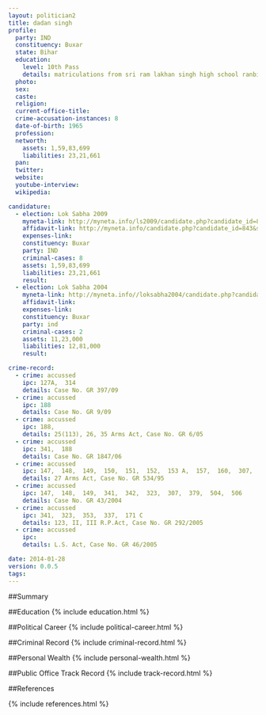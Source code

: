 ```yaml
---
layout: politician2
title: dadan singh
profile: 
  party: IND
  constituency: Buxar
  state: Bihar
  education: 
    level: 10th Pass
    details: matriculations from sri ram lakhan singh high school ranbirpur buxar 1981
  photo: 
  sex: 
  caste: 
  religion: 
  current-office-title: 
  crime-accusation-instances: 8
  date-of-birth: 1965
  profession: 
  networth: 
    assets: 1,59,83,699
    liabilities: 23,21,661
  pan: 
  twitter: 
  website: 
  youtube-interview: 
  wikipedia: 

candidature: 
  - election: Lok Sabha 2009
    myneta-link: http://myneta.info/ls2009/candidate.php?candidate_id=843
    affidavit-link: http://myneta.info/candidate.php?candidate_id=843&scan=original
    expenses-link: 
    constituency: Buxar 
    party: IND
    criminal-cases: 8
    assets: 1,59,83,699
    liabilities: 23,21,661
    result:  
  - election: Lok Sabha 2004
    myneta-link: http://myneta.info//loksabha2004/candidate.php?candidate_id=549
    affidavit-link: 
    expenses-link: 
    constituency: Buxar 
    party: ind
    criminal-cases: 2
    assets: 11,23,000
    liabilities: 12,81,000
    result:  

crime-record: 
  - crime: accussed
    ipc: 127A,  314
    details: Case No. GR 397/09 
  - crime: accussed
    ipc: 188
    details: Case No. GR 9/09 
  - crime: accussed
    ipc: 188,
    details: 25(113), 26, 35 Arms Act, Case No. GR 6/05 
  - crime: accussed
    ipc: 341,  188
    details: Case No. GR 1847/06 
  - crime: accussed
    ipc: 147,  148,  149,  150,  151,  152,  153 A,  157,  160,  307,  384,  505
    details: 27 Arms Act, Case No. GR 534/95 
  - crime: accussed
    ipc: 147,  148,  149,  341,  342,  323,  307,  379,  504,  506
    details: Case No. GR 43/2004 
  - crime: accussed
    ipc: 341,  323,  353,  337,  171 C
    details: 123, II, III R.P.Act, Case No. GR 292/2005 
  - crime: accussed
    ipc: 
    details: L.S. Act, Case No. GR 46/2005 

date: 2014-01-28
version: 0.0.5
tags: 
---
```

##Summary


##Education
{% include education.html %}


##Political Career
{% include political-career.html %}


##Criminal Record
{% include criminal-record.html %}


##Personal Wealth
{% include personal-wealth.html %}


##Public Office Track Record
{% include track-record.html %}


##References


{% include references.html %}